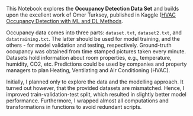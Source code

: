This Notebook explores the **Occupancy Detection Data Set** and builds upon the excellent work of Omer Turksoy, published in Kaggle ([HVAC Occupancy Detection with ML and DL Methods](https://www.kaggle.com/turksoyomer/hvac-occupancy-detection-with-ml-and-dl-methods).

Occupancy data comes into three parts: `dataset.txt`, `dataset2.txt`, and `datatraining.txt`. The latter should be used for model training, and the others - for model validation and testing, respectively. Ground-truth occupancy was obtained from time stamped pictures taken every minute. Datasets hold information about room properties, e.g., temperature, humidity, CO2, etc. Predictions could be used by companies and property managers to plan Heating, Ventilating and Air Conditioning (HVAC). 

Initially, I planned only to explore the data and the modelling approach. It turned out however, that the provided datasets are mismatched. Hence, I improved train-validation-test split, which resulted in slightly better model performance. Furthermore, I wrapped almost all computations and transformations in functions to avoid redundant scripts.
